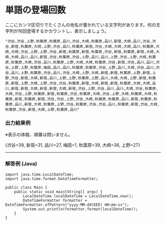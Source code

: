 # 単語の登場回数

ここにカンマ区切りでたくさんの地名が書かれている文字列があります。何の文字列が何回登場するかカウントし、表示しましょう。

```
"渋谷,渋谷,上野,秋葉原,秋葉原,品川,渋谷,大崎,秋葉原,品川,新宿,大崎,品川,渋谷,渋谷,新宿,秋葉原,大崎,上野,渋谷,品川,秋葉原,新宿,渋谷,大崎,大崎,大崎,品川,秋葉原,大崎,大崎,渋谷,上野,上野,渋谷,新宿,秋葉原,新宿,秋葉原,渋谷,新宿,秋葉原,新宿,大崎,大崎,大崎,品川,品川,新宿,渋谷,秋葉原,渋谷,上野,品川,品川,上野,渋谷,上野,大崎,秋葉原,秋葉原,大崎,渋谷,品川,秋葉原,上野,大崎,大崎,秋葉原,渋谷,新宿,渋谷,品川,品川,渋谷,上野,上野,秋葉原,梅田,品川,品川,秋葉原,秋葉原,渋谷,上野,品川,大崎,渋谷,品川,渋谷,品川,上野,秋葉原,渋谷,品川,渋谷,大崎,上野,大崎,新宿,新宿,秋葉原,上野,新宿,上野,渋谷,新宿,大崎,新宿,品川,上野,上野,秋葉原,上野,品川,大崎,大崎,上野,新宿,秋葉原,新宿,上野,大崎,上野,渋谷,渋谷,秋葉原,新宿,大崎,新宿,新宿,秋葉原,大崎,大崎,品川,新宿,新宿,大崎,新宿,新宿,大崎,新宿,渋谷,上野,渋谷,品川,品川,大崎,渋谷,秋葉原,大崎,渋谷,上野,秋葉原,新宿,秋葉原,渋谷,秋葉原,大崎,渋谷,上野,大崎,秋葉原,大崎,秋葉原,新宿,秋葉原,新宿,渋谷,渋谷,上野,渋谷,大崎,秋葉原,秋葉原,品川,新宿,秋葉原,秋葉原,品川,新宿,大崎,秋葉原,上野,渋谷,秋葉原,渋谷,渋谷,品川,秋葉原,新宿,渋谷,大崎,秋葉原,渋谷,新宿,大崎,上野,秋葉原,品川"
```

### 出力結果例

※表示の体裁、順番は問いません。

{渋谷=39, 新宿=31, 品川=27, 梅田=1, 秋葉原=39, 大崎=36, 上野=27}

---

### 解答例 (Java)

```
import java.time.LocalDateTime;
import java.time.format.DateTimeFormatter;

public class Main {
	public static void main(String[] args) {
		LocalDateTime localDateTime = LocalDateTime.now();
		DateTimeFormatter formatter = DateTimeFormatter.ofPattern("yyyy-MM-dd(EEE) HH:mm:ss");
		System.out.println(formatter.format(localDateTime));
	}
}
```

